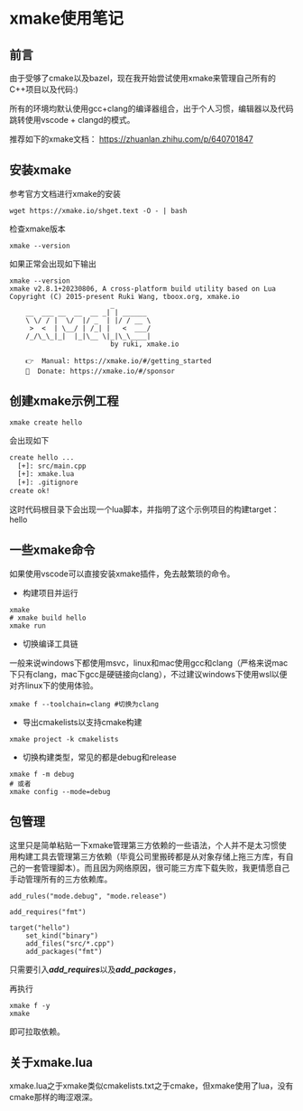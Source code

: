 # xmake使用笔记

## 前言

由于受够了cmake以及bazel，现在我开始尝试使用xmake来管理自己所有的C++项目以及代码:)

所有的环境均默认使用gcc+clang的编译器组合，出于个人习惯，编辑器以及代码跳转使用vscode + clangd的模式。

推荐如下的xmake文档：
https://zhuanlan.zhihu.com/p/640701847

## 安装xmake

参考官方文档进行xmake的安装

```
wget https://xmake.io/shget.text -O - | bash
```

检查xmake版本

```
xmake --version
```

如果正常会出现如下输出

```
xmake --version
xmake v2.8.1+20230806, A cross-platform build utility based on Lua
Copyright (C) 2015-present Ruki Wang, tboox.org, xmake.io
                         _
    __  ___ __  __  __ _| | ______
    \ \/ / |  \/  |/ _  | |/ / __ \
     >  <  | \__/ | /_| |   <  ___/
    /_/\_\_|_|  |_|\__ \|_|\_\____|
                         by ruki, xmake.io
    
    👉  Manual: https://xmake.io/#/getting_started
    🙏  Donate: https://xmake.io/#/sponsor
```

## 创建xmake示例工程

```
xmake create hello
```

会出现如下

```bash
create hello ...
  [+]: src/main.cpp
  [+]: xmake.lua
  [+]: .gitignore
create ok!
```

这时代码根目录下会出现一个lua脚本，并指明了这个示例项目的构建target：hello

## 一些xmake命令

如果使用vscode可以直接安装xmake插件，免去敲繁琐的命令。

* 构建项目并运行
```
xmake
# xmake build hello
xmake run
```

* 切换编译工具链

一般来说windows下都使用msvc，linux和mac使用gcc和clang（严格来说mac下只有clang，mac下gcc是硬链接向clang），不过建议windows下使用wsl以便对齐linux下的使用体验。

```
xmake f --toolchain=clang #切换为clang
```

* 导出cmakelists以支持cmake构建
  
```
xmake project -k cmakelists
```

* 切换构建类型，常见的都是debug和release

```
xmake f -m debug
# 或者
xmake config --mode=debug
```

## 包管理

这里只是简单粘贴一下xmake管理第三方依赖的一些语法，个人并不是太习惯使用构建工具去管理第三方依赖（毕竟公司里搬砖都是从对象存储上拖三方库，有自己的一套管理脚本）。而且因为网络原因，很可能三方库下载失败，我更情愿自己手动管理所有的三方依赖库。

```
add_rules("mode.debug", "mode.release")

add_requires("fmt")

target("hello")
    set_kind("binary")
    add_files("src/*.cpp")
    add_packages("fmt")
```

只需要引入***add_requires***以及***add_packages***，

再执行

```
xmake f -y
xmake
```

即可拉取依赖。

## 关于xmake.lua

xmake.lua之于xmake类似cmakelists.txt之于cmake，但xmake使用了lua，没有cmake那样的晦涩艰深。

